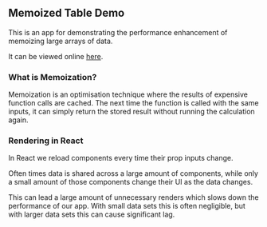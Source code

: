 <h2>Memoized Table Demo</h2>

<p>This is an app for demonstrating the performance enhancement of memoizing large arrays of data.</p>

<p>It can be viewed online <a href='https://morgan-sam.github.io/Memoized-Table-Demo/'>here</a>.</p>

<h3>What is Memoization?</h3>

<p>Memoization is an optimisation technique where the results of expensive function calls are cached. The next time the function is called with the same inputs, it can simply return the stored result without running the calculation again.</p>

<h3>Rendering in React</h3>

<p>In React we reload components every time their prop inputs change.</p>
<p>Often times data is shared across a large amount of components, while only a small amount of those components change their UI as the data changes.</p>
<p>This can lead a large amount of unnecessary renders which slows down the performance of our app. With small data sets this is often negligible, but with larger data sets this can cause significant lag.</p>
